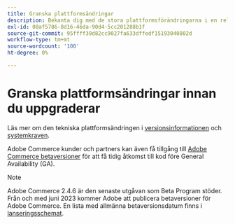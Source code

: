 ```yaml
---
title: Granska plattformsändringar
description: Bekanta dig med de stora plattformsförändringarna i en release när du ska uppgradera ditt Adobe Commerce-projekt.
exl-id: 08af5786-8d16-46da-90d4-5cc201288b1f
source-git-commit: 95ffff39d82cc9027fa633dffedf15193040802d
workflow-type: tm+mt
source-wordcount: '100'
ht-degree: 0%

---
```


# Granska plattformsändringar innan du uppgraderar

Läs mer om den tekniska plattformsändringen i [versionsinformationen](../../release/release-notes/overview.md) och [systemkraven](../../installation/system-requirements.md).

Adobe Commerce kunder och partners kan även få tillgång till [Adobe Commerce betaversioner](../../release/beta.md) för att få tidig åtkomst till kod före General Availability (GA).

>[!NOTE]
>
>Adobe Commerce 2.4.6 är den senaste utgåvan som Beta Program stöder. Från och med juni 2023 kommer Adobe att publicera betaversioner för Adobe Commerce. En lista med allmänna betaversionsdatum finns i [lanseringsschemat](../../release/schedule.md).
